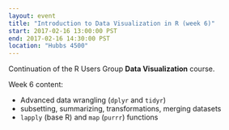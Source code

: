 ```yaml
---
layout: event
title: "Introduction to Data Visualization in R (week 6)"
start: 2017-02-16 13:00:00 PST
end: 2017-02-16 14:30:00 PST
location: "Hubbs 4500"
---
```


Continuation of the R Users Group **Data Visualization** course.

Week 6 content: 

* Advanced data wrangling (`dplyr` and `tidyr`)
* subsetting, summarizing, transformations, merging datasets
* `lapply` (base R) and `map` (`purrr`) functions
